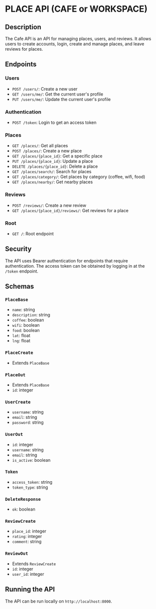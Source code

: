 # PLACE API (CAFE or WORKSPACE)

## Description
The Cafe API is an API for managing places, users, and reviews. It allows users to create accounts, login, create and manage places, and leave reviews for places.

## Endpoints

### Users
- `POST /users/`: Create a new user
- `GET /users/me/`: Get the current user's profile
- `PUT /users/me/`: Update the current user's profile

### Authentication
- `POST /token`: Login to get an access token

### Places
- `GET /places/`: Get all places
- `POST /places/`: Create a new place
- `GET /places/{place_id}`: Get a specific place
- `PUT /places/{place_id}`: Update a place
- `DELETE /places/{place_id}`: Delete a place
- `GET /places/search/`: Search for places
- `GET /places/category/`: Get places by category (coffee, wifi, food)
- `GET /places/nearby/`: Get nearby places

### Reviews
- `POST /reviews/`: Create a new review
- `GET /places/{place_id}/reviews/`: Get reviews for a place

### Root
- `GET /`: Root endpoint

## Security
The API uses Bearer authentication for endpoints that require authentication. The access token can be obtained by logging in at the `/token` endpoint.

## Schemas

### `PlaceBase`
- `name`: string
- `description`: string
- `coffee`: boolean
- `wifi`: boolean
- `food`: boolean
- `lat`: float
- `lng`: float

### `PlaceCreate`
- Extends `PlaceBase`

### `PlaceOut`
- Extends `PlaceBase`
- `id`: integer

### `UserCreate`
- `username`: string
- `email`: string
- `password`: string

### `UserOut`
- `id`: integer
- `username`: string
- `email`: string
- `is_active`: boolean

### `Token`
- `access_token`: string
- `token_type`: string

### `DeleteResponse`
- `ok`: boolean

### `ReviewCreate`
- `place_id`: integer
- `rating`: integer
- `comment`: string

### `ReviewOut`
- Extends `ReviewCreate`
- `id`: integer
- `user_id`: integer

## Running the API
The API can be run locally on `http://localhost:8000`.
